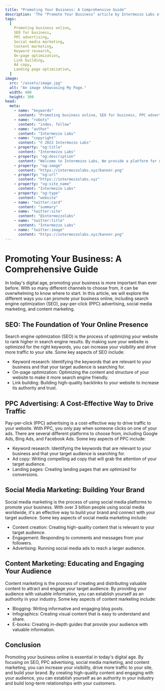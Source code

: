 ```yaml
---
title: "Promoting Your Business: A Comprehensive Guide"
description: 'The "Promote Your Business" article by Intermezzo Labs offers tips and strategies for small business owners to increase visibility and drive sales through various online marketing methods such as social media, SEO and email campaigns, with practical examples and case studies.'
tags:
  [
    Promoting business online,
    SEO for business,
    PPC advertising,
    Social media marketing,
    Content marketing,
    Keyword research,
    On-page optimization,
    Link building,
    Ad copy,
    Landing page optimization,
  ]
image:
  src: "/assets/image.jpg"
  alt: "An image showcasing My Page."
  width: 400
  height: 300
head:
  meta:
    - name: "keywords"
      content: "Promoting business online, SEO for business, PPC advertising, Social media marketing, Content marketing, Keyword research, On-page optimization, Link building, Ad copy, Landing page optimization"
    - name: "robots"
      content: "index, follow"
    - name: "author"
      content: "Intermezzo Labs"
    - name: "copyright"
      content: "© 2023 Intermezzo Labs"
    - property: "og:title"
      content: "Intermezzo Labs"
    - property: "og:description"
      content: "Welcome to Intermezzo Labs, We provide a platform for users to create, manage and trade digital assets. These platforms can be used for a variety of purposes, such as gaming, collectibles, and e-commerce. Intermezzo Labs is for anyone who wants to leverage blockchain technology."
    - property: "og:image"
      content: "https://intermezzolabs.xyz/banner.png"
    - property: "og:url"
      content: "https://intermezzolabs.xyz"
    - property: "og:site_name"
      content: "Intermezzo Labs"
    - property: "og:type"
      content: "website"
    - name: "twitter:card"
      content: "summary"
    - name: "twitter:site"
      content: "@intermezzolabs"
    - name: "twitter:title"
      content: "Intermezzo Labs"
    - name: "twitter:image"
      content: "https://intermezzolabs.xyz/banner.png"
---
```


# Promoting Your Business: A Comprehensive Guide

In today's digital age, promoting your business is more important than ever before. With so many different channels to choose from, it can be overwhelming to know where to start. In this article, we will explore the different ways you can promote your business online, including search engine optimization (SEO), pay-per-click (PPC) advertising, social media marketing, and content marketing.

## SEO: The Foundation of Your Online Presence

Search engine optimization (SEO) is the process of optimizing your website to rank higher in search engine results. By making sure your website is optimized for the right keywords, you can increase your visibility and drive more traffic to your site. Some key aspects of SEO include:

- Keyword research: Identifying the keywords that are relevant to your business and that your target audience is searching for.
- On-page optimization: Optimizing the content and structure of your website to make it more search engine friendly.
- Link building: Building high-quality backlinks to your website to increase its authority and trust.

## PPC Advertising: A Cost-Effective Way to Drive Traffic

Pay-per-click (PPC) advertising is a cost-effective way to drive traffic to your website. With PPC, you only pay when someone clicks on one of your ads. There are several different platforms to choose from, including Google Ads, Bing Ads, and Facebook Ads. Some key aspects of PPC include:

- Keyword research: Identifying the keywords that are relevant to your business and that your target audience is searching for.
- Ad copy: Writing compelling ad copy that will grab the attention of your target audience.
- Landing pages: Creating landing pages that are optimized for conversions.

## Social Media Marketing: Building Your Brand

Social media marketing is the process of using social media platforms to promote your business. With over 3 billion people using social media worldwide, it's an effective way to build your brand and connect with your target audience. Some key aspects of social media marketing include:

- Content creation: Creating high-quality content that is relevant to your target audience.
- Engagement: Responding to comments and messages from your followers.
- Advertising: Running social media ads to reach a larger audience.

## Content Marketing: Educating and Engaging Your Audience

Content marketing is the process of creating and distributing valuable content to attract and engage your target audience. By providing your audience with valuable information, you can establish yourself as an authority in your industry. Some key aspects of content marketing include:

- Blogging: Writing informative and engaging blog posts.
- Infographics: Creating visual content that is easy to understand and share.
- E-books: Creating in-depth guides that provide your audience with valuable information.

## Conclusion

Promoting your business online is essential in today's digital age. By focusing on SEO, PPC advertising, social media marketing, and content marketing, you can increase your visibility, drive more traffic to your site, and build your brand. By creating high-quality content and engaging with your audience, you can establish yourself as an authority in your industry and build long-term relationships with your customers.
